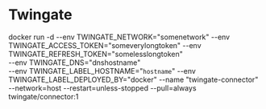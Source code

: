 # Twingate



docker run -d 
  --env TWINGATE_NETWORK="somenetwork" 
  --env TWINGATE_ACCESS_TOKEN="someverylongtoken" 
  --env TWINGATE_REFRESH_TOKEN="somelesslongtoken"  
  --env TWINGATE_DNS="dnshostname"  
  --env TWINGATE_LABEL_HOSTNAME="`hostname`" 
  --env TWINGATE_LABEL_DEPLOYED_BY="docker" 
  --name "twingate-connector" 
  --network=host 
  --restart=unless-stopped 
  --pull=always 
  twingate/connector:1